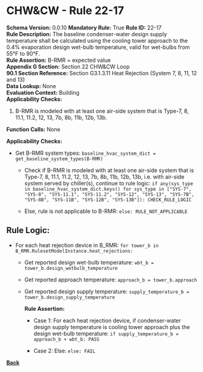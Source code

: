 
# CHW&CW - Rule 22-17  

**Schema Version:** 0.0.10 **Mandatory Rule:** True
**Rule ID:** 22-17  
**Rule Description:** The baseline condenser-water design supply temperature shall be calculated using the cooling tower approach to the 0.4% evaporation design wet-bulb temperature, valid for wet-bulbs from 55°F to 90°F.  
**Rule Assertion:** B-RMR = expected value  
**Appendix G Section:** Section 22 CHW&CW Loop  
**90.1 Section Reference:** Section G3.1.3.11 Heat Rejection (System 7, 8, 11, 12 and 13)  
**Data Lookup:** None  
**Evaluation Context:** Building  
**Applicability Checks:**  

1. B-RMR is modeled with at least one air-side system that is Type-7, 8, 11.1, 11.2, 12, 13, 7b, 8b, 11b, 12b, 13b.

**Function Calls:** None  

**Applicability Checks:**  

- Get B-RMR system types: `baseline_hvac_system_dict = get_baseline_system_types(B-RMR)`

  - Check if B-RMR is modeled with at least one air-side system that is Type-7, 8, 11.1, 11.2, 12, 13, 7b, 8b, 11b, 12b, 13b, i.e. with air-side system served by chiller(s), continue to rule logic: `if any(sys_type in baseline_hvac_system_dict.keys() for sys_type in ["SYS-7", "SYS-8", "SYS-11.1", "SYS-11.2", "SYS-12", "SYS-13", "SYS-7B", "SYS-8B", "SYS-11B", "SYS-12B", "SYS-13B"]): CHECK_RULE_LOGIC`

  - Else, rule is not applicable to B-RMR: `else: RULE_NOT_APPLICABLE`

## Rule Logic:  

- For each heat rejection device in B_RMR: `for tower_b in B_RMR.RulesetModelInstance.heat_rejections:`

  - Get reported design wet-bulb temperature: `wbt_b = tower_b.design_wetbulb_temperature`

  - Get reported approach temperature: `approach_b = tower_b.approach`

  - Get reported design supply temperature: `supply_temperature_b = tower_b.design_supply_temperature`

    **Rule Assertion:**

    - Case 1: For each heat rejection device, if condenser-water design supply temperature is cooling tower approach plus the design wet-bulb temperature: `if supply_temperature_b = approach_b + wbt_b: PASS`

    - Case 2: Else: `else: FAIL`

**[Back](../_toc.md)**
